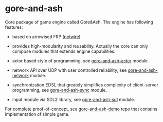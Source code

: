 gore-and-ash
============

Core package of game engine called Gore&Ash. The engine has following features:

- based on arrowised FRP ([netwire](https://wiki.haskell.org/Netwire))

- provides high-modularity and reusability. Actually the core can only compose modules that extends engine capabilities.

- actor based style of programming, see [gore-and-ash-actor](https://github.com/Teaspot-Studio/gore-and-ash-actor) module.

- network API over UDP with user controlled reliability, see [gore-and-ash-network](https://github.com/Teaspot-Studio/gore-and-ash-network) module.

- synchronization EDSL that greately simplifies complexity of client-server programming, see [gore-and-ash-sync](https://github.com/Teaspot-Studio/gore-and-ash-sync) module.

- input module via SDL2 library, see [gore-and-ash-sdl](https://github.com/Teaspot-Studio/gore-and-ash-sdl) module.

For complete proof-of-concept, see [gore-and-ash-demo](https://github.com/Teaspot-Studio/gore-and-ash-sync) repo that contains implementation of simple game.